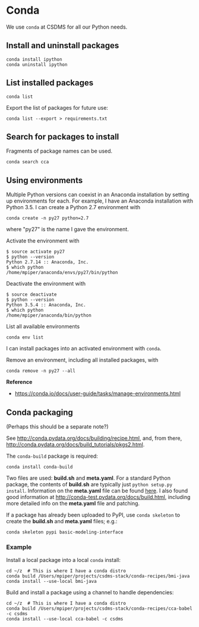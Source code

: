 # Conda

We use `conda` at CSDMS for all our Python needs.

## Install and uninstall packages

    conda install ipython
    conda uninstall ipython


## List installed packages

    conda list

Export the list of packages for future use:

    conda list --export > requirements.txt


## Search for packages to install

Fragments of package names can be used.

    conda search cca

## Using environments

Multiple Python versions can coexist in an Anaconda installation
by setting up environments for each.
For example,
I have an Anaconda installation with Python 3.5.
I can create a Python 2.7 environment with

    conda create -n py27 python=2.7

where "py27" is the name I gave the environment.

Activate the environment with

    $ source activate py27
	$ python --version
	Python 2.7.14 :: Anaconda, Inc.
    $ which python
	/home/mpiper/anaconda/envs/py27/bin/python

Deactivate the environment with

    $ source deactivate
	$ python --version
	Python 3.5.4 :: Anaconda, Inc.
    $ which python
	/home/mpiper/anaconda/bin/python

List all available environments

    conda env list

I can install packages into an activated environment with `conda`.

Remove an environment, including all installed packages, with

    conda remove -n py27 --all

**Reference**

* https://conda.io/docs/user-guide/tasks/manage-environments.html


## Conda packaging

(Perhaps this should be a separate note?)

See http://conda.pydata.org/docs/building/recipe.html,
and, from there,
http://conda.pydata.org/docs/build_tutorials/pkgs2.html.

The `conda-build` package is required:

    conda install conda-build

Two files are used: **build.sh** and **meta.yaml**.
For a standard Python package,
the contents of **build.sh** are typically just
`python setup.py install`.
Information on the **meta.yaml** file
can be found [here](http://conda.pydata.org/docs/building/meta-yaml.html).
I also found good information at
http://conda-test.pydata.org/docs/build.html,
including more detailed info on the **meta.yaml** file
and patching.

If a package has already been uploaded to PyPI,
use `conda skeleton` to create the **build.sh** and **meta.yaml** files;
e.g.:

    conda skeleton pypi basic-modeling-interface


### Example

Install a local package into a local `conda` install:

    cd ~/z  # This is where I have a conda distro
    conda build /Users/mpiper/projects/csdms-stack/conda-recipes/bmi-java
	conda install --use-local bmi-java

Build and install a package using a channel to handle dependencies:

    cd ~/z  # This is where I have a conda distro
    conda build /Users/mpiper/projects/csdms-stack/conda-recipes/cca-babel -c csdms
	conda install --use-local cca-babel -c csdms

